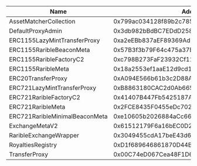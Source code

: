  Name | Address | Url 
 --- | --- | ---
 AssetMatcherCollection | 0x799ac034128f89b2c785809087bc5C66c2EFEea4 | https://explorer.rarichain.org/address/0x799ac034128f89b2c785809087bc5C66c2EFEea4 
 DefaultProxyAdmin | 0x3db982bBdBC7EDdD258B10Ed7AAE65C82Fdcc73c | https://explorer.rarichain.org/address/0x3db982bBdBC7EDdD258B10Ed7AAE65C82Fdcc73c 
 ERC1155LazyMintTransferProxy | 0xa2eEBb837aEF89369Ad117568d75348e6174520e | https://explorer.rarichain.org/address/0xa2eEBb837aEF89369Ad117568d75348e6174520e 
 ERC1155RaribleBeaconMeta | 0x57B3f3b79F64c475a37E6c493BAA8E6E7C5F748e | https://explorer.rarichain.org/address/0x57B3f3b79F64c475a37E6c493BAA8E6E7C5F748e 
 ERC1155RaribleFactoryC2 | 0xc798B273FaF23932Cf11177402C10C9b44D30Da2 | https://explorer.rarichain.org/address/0xc798B273FaF23932Cf11177402C10C9b44D30Da2 
 ERC1155RaribleMeta | 0x18a2553ef1aaE12d9cd158821319e26A62feE90E | https://explorer.rarichain.org/address/0x18a2553ef1aaE12d9cd158821319e26A62feE90E 
 ERC20TransferProxy | 0xA094E566b61b3c2D88ACf7Cc15e3Dd0FA83F32af | https://explorer.rarichain.org/address/0xA094E566b61b3c2D88ACf7Cc15e3Dd0FA83F32af 
 ERC721LazyMintTransferProxy | 0xB8863180CAC2d0Ab665e5968C0De25298A1D8CEe | https://explorer.rarichain.org/address/0xB8863180CAC2d0Ab665e5968C0De25298A1D8CEe 
 ERC721RaribleFactoryC2 | 0x41407B447Fb5425187A9BCA3a062644EF2410F8D | https://explorer.rarichain.org/address/0x41407B447Fb5425187A9BCA3a062644EF2410F8D 
 ERC721RaribleMeta | 0x2FCE8435F0455eDc702199741411dbcD1B7606cA | https://explorer.rarichain.org/address/0x2FCE8435F0455eDc702199741411dbcD1B7606cA 
 ERC721RaribleMinimalBeaconMeta | 0xe10605b2026884aCc669C2A9Cd4A5ec5f5FFf494 | https://explorer.rarichain.org/address/0xe10605b2026884aCc669C2A9Cd4A5ec5f5FFf494 
 ExchangeMetaV2 | 0x61512179F6a16bEC0D259d8010CC0485CE363868 | https://explorer.rarichain.org/address/0x61512179F6a16bEC0D259d8010CC0485CE363868 
 RaribleExchangeWrapper | 0x3049455cdA17beE43d61090Ec344624aeda72Ed6 | https://explorer.rarichain.org/address/0x3049455cdA17beE43d61090Ec344624aeda72Ed6 
 RoyaltiesRegistry | 0xD1f689646861870D44B33dBBb413Fa7D06A2B52f | https://explorer.rarichain.org/address/0xD1f689646861870D44B33dBBb413Fa7D06A2B52f 
 TransferProxy | 0x00C74eD067Cea48F1D6F7D00aBABa3C1D5B2598b | https://explorer.rarichain.org/address/0x00C74eD067Cea48F1D6F7D00aBABa3C1D5B2598b 
